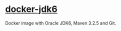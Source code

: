 # [docker-jdk6](https://registry.hub.docker.com/u/caarlos0/docker-jdk6/)

Docker image with Oracle JDK6, Maven 3.2.5 and Git.


